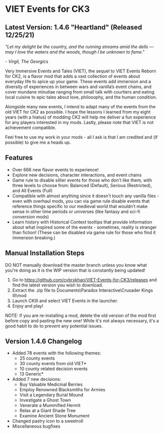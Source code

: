 # VIET Events for CK3

## Latest Version: 1.4.6 "Heartland" (Released 12/25/21)

_"Let my delight be the country, and the running streams amid the dells — may I love the waters and the woods, though I be unknown to fame."_

_- Virgil, The Georgics_

Very Immersive Events and Tales (VIET), the sequel to VIET Events Reborn for CK2, is a flavor mod that adds a vast collection of events about everyday life to spice up your game. These events add immersion and a diversity of experiences in between wars and vanilla’s event chains, and cover mundane minutiae ranging from small talk with courtiers and eating local cuisine to epic tales about love, philosophy, and the human condition.

Alongside many new events, I intend to adapt many of the events from the old VIET for CK2 as possible. I hope the lessons I learned from my eight years (with a hiatus) of modding CK2 will help me deliver a fun experience for any players interested in my mods. Lastly, please note that VIET is not achievement compatible.

Feel free to use my work in your mods - all I ask is that I am credited and (if possible) to give me a heads up.

## Features

- Over 666 new flavor events to experience!
- Explore new decisions, character interactions, and event chains
- Game rule to disable sillier events for those who don't like them, with three levels to choose from: Balanced (Default), Serious (Restricted), and All Events (Full)
- Compatible with almost anything since it doesn't touch any vanilla files - even with overhaul mods, you can via game rule disable events that reference things specific to our medieval world that wouldn’t make sense in other time periods or universes (like fantasy and sci-fi conversion mods)
- Learn history with Historical Context tooltips that provide information about what inspired some of the events - sometimes, reality is stranger than fiction! (These can be disabled via game rule for those who find it immersion breaking.)


## Manual Installation Steps

DO NOT manually download the master branch unless you know what you're doing as it is the WIP version that is constantly being updated!

1. Go to https://github.com/cybrxkhan/VIET-Events-for-CK3/releases and find the latest version you wish to download.
2. Extract the .zip file to Documents\Paradox Interactive\Crusader Kings III\mod
3. Launch CKIII and select VIET Events in the launcher.
4. Enjoy and play!

NOTE: If you are re-installing a mod, delete the old version of the mod first before copy and pasting the new one! While it's not always necessary, it's a good habit to do to prevent any potential issues.

## Version 1.4.6 Changelog

- Added 78 events with the following themes:
    - 25 county events
    - 30 county events from old VIET*
    - 10 county related decision events
    - 13 Generic*
- Added 7 new decisions:
    - Buy Valuable Medicinal Berries
    - Employ Renowned Blacksmiths for Armies
    - Visit a Legendary Burial Mound
    - Investigate a Ghost Town
    - Venerate a Mummified Hermit
    - Relax at a Giant Shade Tree
    - Examine Ancient Stone Monument
- Changed pastry icon to a sweetroll
- Miscellaneous bugfixes

